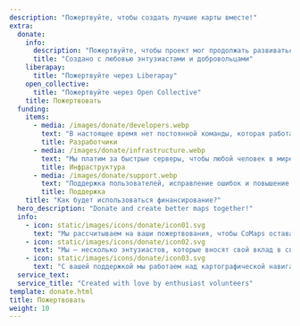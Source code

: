```yaml
---
description: "Пожертвуйте, чтобы создать лучшие карты вместе!"
extra:
  donate:
    info:
      description: "Пожертвуйте, чтобы проект мог продолжать развиваться"
      title: "Создано с любовью энтузиастами и добровольцами"
    liberapay:
      title: "Пожертвуйте через Liberapay"
    open_collective:
      title: "Пожертвуйте через Open Collective"
    title: Пожертвовать
  funding:
    items:
      - media: /images/donate/developers.webp
        text: "В настоящее время нет постоянной команды, которая работала бы над разработкой новых функций и улучшением сервиса. Для постоянного продвижения продукта вперёд нужна основная команда."
        title: Разработчики
      - media: /images/donate/infrastructure.webp
        text: "Мы платим за быстрые серверы, чтобы любой человек в мире мог загружать бесплатные обновления данных карт без задержек. Передача данных карт составляет сотни терабайт в месяц, и эта сумма растёт."
        title: Инфраструктура
      - media: /images/donate/support.webp
        text: "Поддержка пользователей, исправление ошибок и повышение стабильности приложения являются нашими главными приоритетами. Список запросов и отчётов об ошибках растёт с каждым днём, и в App Store, Google Play и по электронной почте службы поддержки есть много запросов на поддержку, на которые нужно ответить."
        title: Поддержка
    title: "Как будет использоваться финансирование?"
  hero_description: "Donate and create better maps together!"
  info:
    - icon: static/images/icons/donate/icon01.svg
      text: "Мы рассчитываем на ваши пожертвования, чтобы CoMaps оставался открытым и бесплатным"
    - icon: static/images/icons/donate/icon02.svg
      text: "Мы — несколько энтузиастов, которые вносят свой вклад в свободное время. Мы любим то, что мы делаем, и мы любим наших пользователей"
    - icon: static/images/icons/donate/icon03.svg
      text: "С вашей поддержкой мы работаем над картографической навигацией, ориентированной на конфиденциальность, которая является предпочтительным выбором на рынке"
  service_text:
  service_title: "Created with love by enthusiast volunteers"
template: donate.html
title: Пожертвовать
weight: 10
---
```

